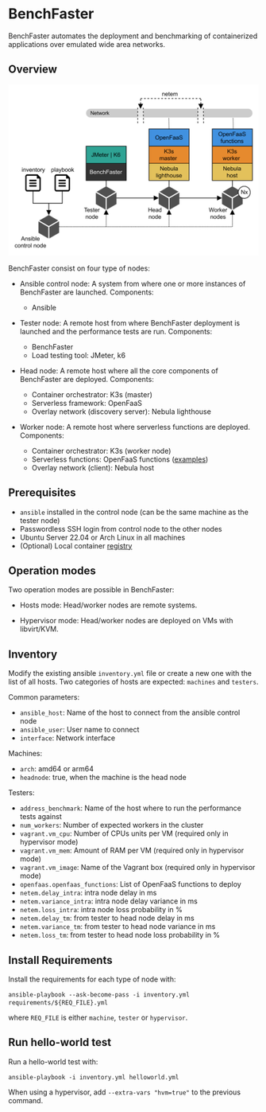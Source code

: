 # BenchFaster

BenchFaster automates the deployment and benchmarking of containerized
applications over emulated wide area networks. 


## Overview

<img src="stack.png" alt= “stack”>

BenchFaster consist on four type of nodes:

- Ansible control node: A system from where one or more instances of BenchFaster are
  launched. Components:
  
  - Ansible
  
- Tester node: A remote host from where BenchFaster deployment is launched and the
  performance tests are run. Components:

  - BenchFaster
  - Load testing tool: JMeter, k6

- Head node: A remote host where all the core components of BenchFaster are
  deployed. Components: 

  - Container orchestrator: K3s (master)
  - Serverless framework: OpenFaaS
  - Overlay network (discovery server): Nebula lighthouse

- Worker node: A remote host where serverless functions are deployed.
  Components: 

  - Container orchestrator: K3s (worker node)
  - Serverless functions: OpenFaaS functions ([examples](https://github.com/fcarp10/openfaas-functions))
  - Overlay network (client): Nebula host


## Prerequisites

- `ansible` installed in the control node (can be the same machine as the tester node)
- Passwordless SSH login from control node to the other nodes
- Ubuntu Server 22.04 or Arch Linux in all machines
- (Optional) Local container [registry](https://docs.docker.com/registry/deploying/)


## Operation modes

Two operation modes are possible in BenchFaster:

- Hosts mode: Head/worker nodes are remote systems.

- Hypervisor mode: Head/worker nodes are deployed on VMs with libvirt/KVM.


## Inventory

Modify the existing ansible `inventory.yml` file or create a new one with the
list of all hosts. Two categories of hosts are expected: `machines` and
`testers`. 

Common parameters:
- `ansible_host`: Name of the host to connect from the ansible control node
- `ansible_user`: User name to connect
- `interface`: Network interface

Machines:
- `arch`: amd64 or arm64
- `headnode`: true, when the machine is the head node

Testers:
- `address_benchmark`: Name of the host where to run the performance tests
  against
- `num_workers`: Number of expected workers in the cluster 
- `vagrant.vm_cpu`: Number of CPUs units per VM (required only in hypervisor mode)
- `vagrant.vm_mem`: Amount of RAM per VM (required only in hypervisor mode)
- `vagrant.vm_image`: Name of the Vagrant box (required only in hypervisor mode)
- `openfaas.openfaas_functions`: List of OpenFaaS functions to deploy
- `netem.delay_intra`: intra node delay in ms
- `netem.variance_intra`: intra node delay variance in ms
- `netem.loss_intra`: intra node loss probability in %
- `netem.delay_tm`: from tester to head node delay in ms
- `netem.variance_tm`: from tester to head node variance in ms
- `netem.loss_tm`: from tester to head node loss probability in %


## Install Requirements

Install the requirements for each type of node with:

```shell
ansible-playbook --ask-become-pass -i inventory.yml requirements/${REQ_FILE}.yml
```
where `REQ_FILE` is either `machine`, `tester` or `hypervisor`.


## Run hello-world test

Run a hello-world test with:

```shell
ansible-playbook -i inventory.yml helloworld.yml
```

When using a hypervisor, add `--extra-vars "hvm=true"` to the previous command.
